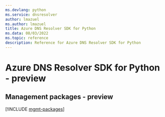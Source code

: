 ```yaml
---
ms.devlang: python
ms.service: dnsresolver
author: lmazuel
ms.author: lmazuel
title: Azure DNS Resolver SDK for Python
ms.data: 08/03/2022
ms.topic: reference
description: Reference for Azure DNS Resolver SDK for Python
---
```

# Azure DNS Resolver SDK for Python - preview

## Management packages - preview
[!INCLUDE [mgmt-packages](dns-resolver-mgmt-index.md)]